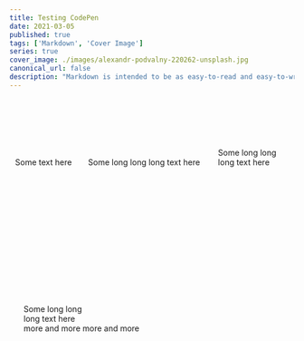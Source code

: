 ```yaml
---
title: Testing CodePen
date: 2021-03-05
published: true
tags: ['Markdown', 'Cover Image']
series: true
cover_image: ./images/alexandr-podvalny-220262-unsplash.jpg
canonical_url: false
description: "Markdown is intended to be as easy-to-read and easy-to-write as is feasible. Readability, however, is emphasized above all else. A Markdown-formatted document should be publishable as-is, as plain text, without looking like it's been marked up with tags or formatting instructions."
---
```


<style>
  .white-grad {
    --b: 5px; /* border width*/
    --r: 15px; /* the radius */

    color: var(--base-color-primary);
    padding: calc(var(--b) + 5px);
    display: inline-block;
    margin: 75px 0;
    position: relative;
    z-index: 0;
  }
  .white-grad:before {
    content: '';
    position: absolute;
    z-index: -1;
    top: 0;
    left: 0;
    right: 0;
    bottom: 0;
    padding: var(--b);
    border: var(--b) solid transparent;
    border-radius: var(--r);
    background: linear-gradient(var(--base-background-color-primary), var(--base-background-color-primary)) padding-box,
      var(--c, linear-gradient(to right, #9c20aa, #fb3570)) border-box;
      
    // background: var(--c, linear-gradient(to right, #9c20aa, #fb3570));
    // -webkit-mask: linear-gradient(#fff 0 0) content-box, linear-gradient(#fff 0 0);
    // mask: linear-gradient(#fff 0 0) content-box, linear-gradient(#fff 0 0);
    // -webkit-mask-composite: destination-out;
    // mask-composite: exclude;
  }
</style>
<div class="white-grad">Some text here</div>
<div class="white-grad" style="--r: 20px; --b: 10px; --c: linear-gradient(140deg, red, yellow, green)">
  Some long long long text here
</div>
<div class="white-grad" style="--r: 30px; --b: 8px; --c: linear-gradient(-40deg, black 50%, blue 0)">
  Some long long <br />long text here
</div>
<div class="white-grad" style="--r: 40px; --b: 20px; --c: conic-gradient(black, orange, purple)">
  Some long long <br />long text here<br />
  more and more more and more
</div>
<div class="white-grad" style="--r: 50%; --b: 10px; --c: linear-gradient(140deg, red, yellow, green)"></div>
<div class="white-grad" style="--r: 50%; --b: 8px; --c: linear-gradient(-40deg, black 50%, blue 0)"></div>
<div class="white-grad" style="--r: 50%; --b: 20px; --c: conic-gradient(black, orange, purple)"></div>
<div class="white-grad" style="--r: 50% 0 50% 50%"></div>
<div class="white-grad" style="--b: 10px; --r: 50% 0; --c: linear-gradient(140deg, red, yellow, green)"></div>
<div class="white-grad" style="--b: 8px; --r: 50% 0 0; --c: linear-gradient(-40deg, black 50%, blue 0)"></div>
<div class="white-grad" style="--b: 20px; --r: 50% 50% 0 0; --c: conic-gradient(black, orange, purple)"></div>
<div class="white-grad" style="--b: 0 0 20px 20px; --r: 50% 0 50% 50%"></div>
<div
  class="white-grad"
  style="--b: 10px 0 10px 0; --r: 50% 0; --c: linear-gradient(140deg, red, yellow, green)"
></div>
<div
  class="white-grad"
  style="--b: 8px 0px 0px 8px; --r: 50% 0 0; --c: linear-gradient(40deg, black 50%, blue 0)"
></div>
<div
  class="white-grad"
  style="--b: 20px 20px 0 20px; --r: 50% 50% 0 0; --c: conic-gradient(pink, orange, red, pink)"
></div>

